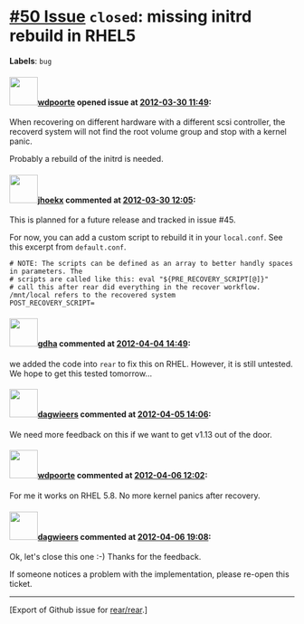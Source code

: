 [\#50 Issue](https://github.com/rear/rear/issues/50) `closed`: missing initrd rebuild in RHEL5
==============================================================================================

**Labels**: `bug`

#### <img src="https://avatars.githubusercontent.com/u/1590248?v=4" width="50">[wdpoorte](https://github.com/wdpoorte) opened issue at [2012-03-30 11:49](https://github.com/rear/rear/issues/50):

When recovering on different hardware with a different scsi controller,
the recoverd system will not find the root volume group and stop with a
kernel panic.

Probably a rebuild of the initrd is needed.

#### <img src="https://avatars.githubusercontent.com/u/783473?v=4" width="50">[jhoekx](https://github.com/jhoekx) commented at [2012-03-30 12:05](https://github.com/rear/rear/issues/50#issuecomment-4841161):

This is planned for a future release and tracked in issue \#45.

For now, you can add a custom script to rebuild it in your `local.conf`.
See this excerpt from `default.conf`.

    # NOTE: The scripts can be defined as an array to better handly spaces in parameters. The
    # scripts are called like this: eval "${PRE_RECOVERY_SCRIPT[@]}"
    # call this after rear did everything in the recover workflow. /mnt/local refers to the recovered system
    POST_RECOVERY_SCRIPT=

#### <img src="https://avatars.githubusercontent.com/u/888633?u=cdaeb31efcc0048d3619651aa18dd4b76e636b21&v=4" width="50">[gdha](https://github.com/gdha) commented at [2012-04-04 14:49](https://github.com/rear/rear/issues/50#issuecomment-4954980):

we added the code into `rear` to fix this on RHEL. However, it is still
untested. We hope to get this tested tomorrow...

#### <img src="https://avatars.githubusercontent.com/u/388198?u=0732dee3fe5002278cfbf40359ec431bdcf5f06c&v=4" width="50">[dagwieers](https://github.com/dagwieers) commented at [2012-04-05 14:06](https://github.com/rear/rear/issues/50#issuecomment-4977062):

We need more feedback on this if we want to get v1.13 out of the door.

#### <img src="https://avatars.githubusercontent.com/u/1590248?v=4" width="50">[wdpoorte](https://github.com/wdpoorte) commented at [2012-04-06 12:02](https://github.com/rear/rear/issues/50#issuecomment-4994171):

For me it works on RHEL 5.8. No more kernel panics after recovery.

#### <img src="https://avatars.githubusercontent.com/u/388198?u=0732dee3fe5002278cfbf40359ec431bdcf5f06c&v=4" width="50">[dagwieers](https://github.com/dagwieers) commented at [2012-04-06 19:08](https://github.com/rear/rear/issues/50#issuecomment-5000690):

Ok, let's close this one :-) Thanks for the feedback.

If someone notices a problem with the implementation, please re-open
this ticket.

------------------------------------------------------------------------

\[Export of Github issue for
[rear/rear](https://github.com/rear/rear).\]
